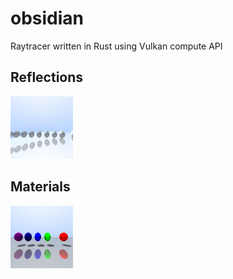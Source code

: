 # obsidian
Raytracer written in Rust using Vulkan compute API

## Reflections
<img src="images/image.png" width="100" height="100"/>

## Materials
<img src="images/image2.png" width="100" height="100"/>
